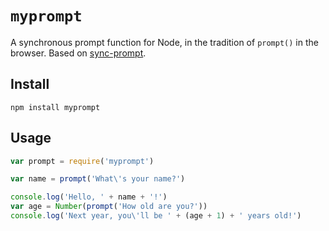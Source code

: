 `myprompt`
==========

A synchronous prompt function for Node, in the tradition of `prompt()` in the browser. Based on [sync-prompt](https://github.com/shovon/sync-prompt).

## Install

`npm install myprompt`

## Usage

```js
var prompt = require('myprompt')

var name = prompt('What\'s your name?')

console.log('Hello, ' + name + '!')
var age = Number(prompt('How old are you?'))
console.log('Next year, you\'ll be ' + (age + 1) + ' years old!')
```